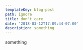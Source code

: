 ```yaml
---
templateKey: blog-post
path: ignore
title: don't care
date: '2018-03-12T17:09:44-07:00'
description: something
---
```

something
